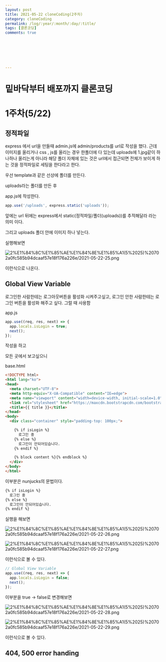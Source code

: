 ```yaml
---
layout: post
title: 2021-05-22 cloneCoding(2주차)
category: cloneCoding
permalink: /log/:year/:month/:day/:title/
tags: [클론코딩]
comments: true







---
```




# 밑바닥부터 배포까지 클론코딩

# 1주차(5/22)

## 정적파일

express 에서 url을 만들때 admin.js에 admin/products를 url로 작성을 했다. 근데 이미지를 올리거나 css , js를 올리는 경우 한폴더에 다 있는데 uploads에 1.jpg같이 하나하나 올리는게 아니라 해당 폴더 자체에 있는 것은 url에서 접근되면 전체가 보이게 하는 것을 정적파일로 세팅을 한다라고 한다.

우선 template과 같은 선상에 폴더를 만든다.

uploads라는 폴더를 만든 후

app.js에 작성한다.

```jsx
app.use('/uploads', express.static('uploads'));
```

앞에는 url 뒤에는 express에서 static(정적파일/폴더(uploads))를 추적해달라 라는 의미 이다.

그리고 uploads 폴더 안에 이미지 하나 넣는다.

실행해보면

![2%E1%84%8C%E1%85%AE%E1%84%8E%E1%85%A1(5%2025)%20702a0fc585b94dcaaf57e18f176a226e/2021-05-22-25.png](2%E1%84%8C%E1%85%AE%E1%84%8E%E1%85%A1(5%2025)%20702a0fc585b94dcaaf57e18f176a226e/2021-05-22-25.png)

이런식으로 나온다.

## Global View Variable

로그인한 사람한테는 로그아웃버튼을 활성화 시켜주고싶고, 로그인 안한 사람한테는 로그인 버튼을 활성화 해주고 싶다. 그럴 때 사용함

app.js

```jsx
app.use((req, res, next) => {
  app.locals.isLogin = true;
  next();
});
```

작성을 하고 

모든 곳에서 보고싶으니

base.html

```html
<!DOCTYPE html>
<html lang="ko">
<head>
  <meta charset="UTF-8">
  <meta http-equiv="X-UA-Compatible" content="IE=edge">
  <meta name="viewport" content="width=device-width, initial-scale=1.0">
  <link rel="stylesheet" href="https://maxcdn.bootstrapcdn.com/bootstrap/3.3.7/css/bootstrap.min.css">
  <title>{{ title }}</title>
</head>
<body>
  <div class="container" style="padding-top: 100px;">

    {% if isLogin %}
      로그인 중
    {% else %}
      로그인이 안되어있습니다.
    {% endif %}

    {% block content %}{% endblock %}
  </div>
</body>
</html>
```

이부분은 nunjucks의 문법이다.

```html
{% if isLogin %}
  로그인 중
{% else %}
  로그인이 안되어있습니다.
{% endif %}
```

실행을 해보면

![2%E1%84%8C%E1%85%AE%E1%84%8E%E1%85%A1(5%2025)%20702a0fc585b94dcaaf57e18f176a226e/2021-05-22-26.png](2%E1%84%8C%E1%85%AE%E1%84%8E%E1%85%A1(5%2025)%20702a0fc585b94dcaaf57e18f176a226e/2021-05-22-26.png)

![2%E1%84%8C%E1%85%AE%E1%84%8E%E1%85%A1(5%2025)%20702a0fc585b94dcaaf57e18f176a226e/2021-05-22-27.png](2%E1%84%8C%E1%85%AE%E1%84%8E%E1%85%A1(5%2025)%20702a0fc585b94dcaaf57e18f176a226e/2021-05-22-27.png)

이런식으로 볼 수 있다.

```jsx
// Global View Variable
app.use((req, res, next) => {
  app.locals.isLogin = false;
  next();
});
```

이부분을 true → false로 변경해보면

![2%E1%84%8C%E1%85%AE%E1%84%8E%E1%85%A1(5%2025)%20702a0fc585b94dcaaf57e18f176a226e/2021-05-22-28.png](2%E1%84%8C%E1%85%AE%E1%84%8E%E1%85%A1(5%2025)%20702a0fc585b94dcaaf57e18f176a226e/2021-05-22-28.png)

![2%E1%84%8C%E1%85%AE%E1%84%8E%E1%85%A1(5%2025)%20702a0fc585b94dcaaf57e18f176a226e/2021-05-22-29.png](2%E1%84%8C%E1%85%AE%E1%84%8E%E1%85%A1(5%2025)%20702a0fc585b94dcaaf57e18f176a226e/2021-05-22-29.png)

이런식으로 볼 수 있다.

## 404, 500 error handing